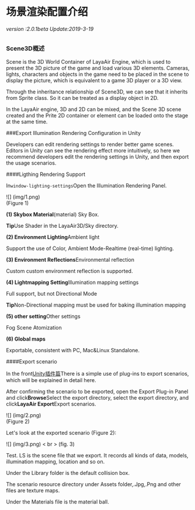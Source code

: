 # 场景渲染配置介绍

###### *version :2.0.1beta   Update:2019-3-19*

### Scene3D概述

Scene is the 3D World Container of LayaAir Engine, which is used to present the 3D picture of the game and load various 3D elements. Cameras, lights, characters and objects in the game need to be placed in the scene to display the picture, which is equivalent to a game 3D player or a 3D view.

Through the inheritance relationship of Scene3D, we can see that it inherits from Sprite class. So it can be treated as a display object in 2D.

In the LayaAir engine, 3D and 2D can be mixed, and the Scene 3D scene created and the Prite 2D container or element can be loaded onto the stage at the same time.

###Export Illumination Rendering Configuration in Unity

Developers can edit rendering settings to render better game scenes. Editors in Unity can see the rendering effect more intuitively, so here we recommend developers edit the rendering settings in Unity, and then export the usage scenarios.

####Ligthing Rendering Support

In`window-lighting-settings`Open the Illumination Rendering Panel.

![] (img/1.png)<br> (Figure 1)

**(1) Skybox Material**(material) Sky Box.

​**Tip**Use Shader in the LayaAir3D/Sky directory.

**(2) Environment Lighting**Ambient light

Support the use of Color, Ambient Mode-Realtime (real-time) lighting.

**(3) Environment Reflections**Environmental reflection

Custom custom environment reflection is supported.

**(4) Lightmapping Setting**Illumination mapping settings

Full support, but not Directional Mode

​**Tip**Non-Directional mapping must be used for baking illumination mapping

**(5) other setting**Other settings

Fog Scene Atomization

**(6) Global maps**

Exportable, consistent with PC, Mac&Linux Standalone.

####Export scenario

In the front[Unity插件篇](http://localhost/LayaAir2_Auto/%E5%9C%B0%E5%9D%80)There is a simple use of plug-ins to export scenarios, which will be explained in detail here.

After confirming the scenario to be exported, open the Export Plug-in Panel and click**Browse**Select the export directory, select the export directory, and click**LayaAir Export**Export scenarios.

![] (img/2.png)<br> (Figure 2)

Let's look at the exported scenario (Figure 2):

![] (img/3.png) < br > (fig. 3)

Test. LS is the scene file that we export. It records all kinds of data, models, illumination mapping, location and so on.

Under the Library folder is the default collision box.

The scenario resource directory under Assets folder,.Jpg,.Png and other files are texture maps.

Under the Materials file is the material ball.


